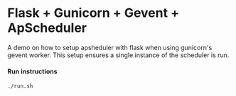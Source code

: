 # Flask + Gunicorn + Gevent + ApScheduler

A demo on how to setup apsheduler with flask when using gunicorn's gevent worker.
This setup ensures a single instance of the scheduler is run.

#### Run instructions

```bash
./run.sh
```